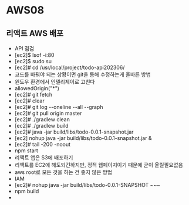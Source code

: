 # AWS08

## 리액트 AWS 배포
- API 점검
- [ec2]$ lsof -i:80
- [ec2]$ sudo su
- [ec2]# cd /usr/local/project/todo-api202306/
- 코드를 바꿔야 되는 상황이면 git을 통해 수정하는게 올바른 방법
- 윈도우 환경에서 인텔리제이로 고친다
- allowedOrigin("*")
- [ec2]# git fetch
- [ec2]# clear
- [ec2]# git log --oneline --all --graph
- [ec2]# git pull origin master
- [ec2]# ./gradlew clean
- [ec2]# ./gradlew build
- [ec2]# java -jar build/libs/todo-0.0.1-snapshot.jar
- [ec2] nohup java -jar build/libs/todo-0.0.1-snapshot.jar &
- [ec2]# tail -200 -noout
- npm start
- 리액트 앱은 S3에 배포하기
- 리액트를 EC2에 해도되긴하지만, 정적 웹페이지이기 때문에 굳이 올릴필요없음
- aws root로 모든 것을 하는 건 좋지 않은 방법
- IAM 
- [ec2]# nohup java -jar build/libs/todo-0.0.1-SNAPSHOT ~~~
- npm build
- 